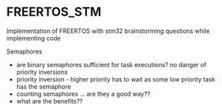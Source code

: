 # FREERTOS_STM
Implementation of FREERTOS with stm32
brainstorming questions while implementing code 

Semaphores
- are binary semaphores sufficient for task executions?  no danger of priority inversions 
- priority inversion - higher priority has to wait as some low priority task has the semaphore
- counting semaphores ... are they a good way??
- what are the benefits??
   
